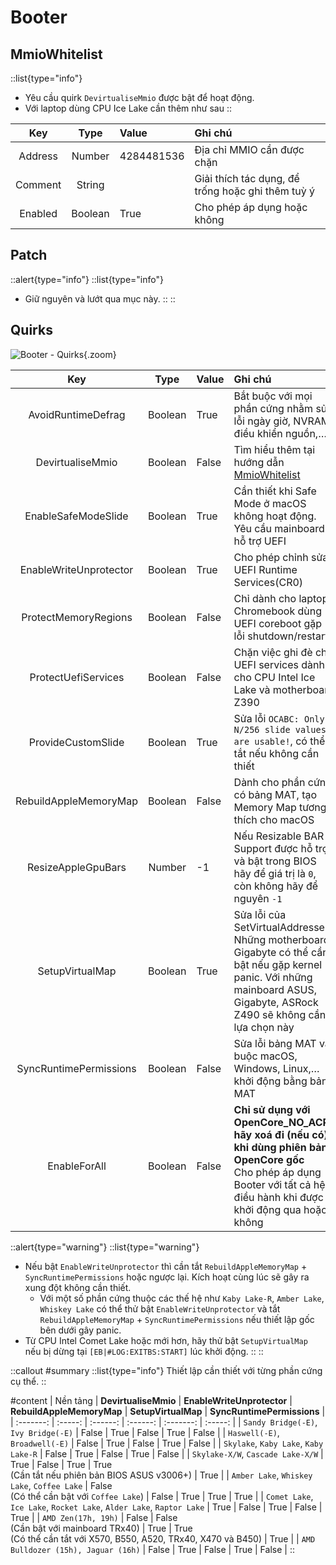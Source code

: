 # Booter

## MmioWhitelist

::list{type="info"}
- Yêu cầu quirk `DevirtualiseMmio` được bật để hoạt động.
- Với laptop dùng CPU Ice Lake cần thêm như sau
::

| Key | Type | Value | Ghi chú |
| :-: | :--: | :---- | :------ |
| Address | Number | 4284481536 | Địa chỉ MMIO cần được chặn |
| Comment | String |  | Giải thích tác dụng, để trống hoặc ghi thêm tuỳ ý |
| Enabled | Boolean | True | Cho phép áp dụng hoặc không |

## Patch

::alert{type="info"}
::list{type="info"}
- Giữ nguyên và lướt qua mục này.
::
::

## Quirks

![Booter - Quirks](https://i.imgur.com/8xjZ20h.png){.zoom}

| Key | Type | Value | Ghi chú |
| :-: | :--: | :---- | :------ |
| AvoidRuntimeDefrag | Boolean | True | Bắt buộc với mọi phần cứng nhằm sửa lỗi ngày giờ, NVRAM, điều khiển nguồn,… |
| DevirtualiseMmio | Boolean | False | Tìm hiểu thêm tại hướng dẫn [MmioWhitelist]() |
| EnableSafeModeSlide | Boolean | True | Cần thiết khi Safe Mode ở macOS không hoạt động. Yêu cầu mainboard hỗ trợ UEFI |
| EnableWriteUnprotector | Boolean | True | Cho phép chỉnh sửa UEFI Runtime Services(CR0) |
| ProtectMemoryRegions | Boolean | False | Chỉ dành cho laptop Chromebook dùng UEFI coreboot gặp lỗi shutdown/restart |
| ProtectUefiServices | Boolean | False | Chặn việc ghi đè cho UEFI services dành cho CPU Intel Ice Lake và motherboard Z390 |
| ProvideCustomSlide | Boolean | True | Sửa lỗi `OCABC: Only N/256 slide values are usable!`, có thể tắt nếu không cần thiết |
| RebuildAppleMemoryMap | Boolean | False | Dành cho phần cứng có bảng MAT, tạo Memory Map tương thích cho macOS |
| ResizeAppleGpuBars | Number | -1 | Nếu Resizable BAR Support được hỗ trợ và bật trong BIOS hãy để giá trị là `0`, còn không hãy để nguyên `-1` |
| SetupVirtualMap | Boolean | True | Sửa lỗi của SetVirtualAddresses. Những motherboard Gigabyte có thể cần bật nếu gặp kernel panic. Với những mainboard ASUS, Gigabyte, ASRock Z490 sẽ không cần lựa chọn này |
| SyncRuntimePermissions | Boolean | False | Sửa lỗi bảng MAT và buộc macOS, Windows, Linux,… khởi động bằng bảng MAT |
| EnableForAll | Boolean | False | **Chỉ sử dụng với OpenCore_NO_ACPI, hãy xoá đi (nếu có) khi dùng phiên bản OpenCore gốc** <br> Cho phép áp dụng Booter với tất cả hệ điều hành khi được khởi động qua hoặc không |

::alert{type="warning"}
::list{type="warning"}
- Nếu bật `EnableWriteUnprotector` thì cần tắt `RebuildAppleMemoryMap` + `SyncRuntimePermissions` hoặc ngược lại. Kích hoạt cùng lúc sẽ gây ra xung đột không cần thiết.
    - Với một số phần cứng thuộc các thế hệ như `Kaby Lake-R`, `Amber Lake`, `Whiskey Lake` có thể thử bật `EnableWriteUnprotector` và tắt `RebuildAppleMemoryMap` + `SyncRuntimePermissions` nếu thiết lập gốc bên dưới gây panic.
- Từ CPU Intel Comet Lake hoặc mới hơn, hãy thử bật `SetupVirtualMap` nếu bị dừng tại `[EB|#LOG:EXITBS:START]` lúc khởi động.
::
::

::callout
#summary
::list{type="info"}
Thiết lập cần thiết với từng phần cứng cụ thể.
::

#content
| Nền tảng | **DevirtualiseMmio** | **EnableWriteUnprotector** | **RebuildAppleMemoryMap** | **SetupVirtualMap** | **SyncRuntimePermissions** |
| :-------: | :-----: | :------: | :------: | :-------: | :-----: |
| `Sandy Bridge(-E)`, `Ivy Bridge(-E)` | False | True | False | True | False |
| `Haswell(-E)`, `Broadwell(-E)` | False | True | False | True | False |
| `Skylake`, `Kaby Lake`, `Kaby Lake-R` | False | True | False | True | False |
| `Skylake-X/W`, `Cascade Lake-X/W` | True | False | True | True <br> (Cần tắt nếu phiên bản BIOS ASUS v3006+) | True |
| `Amber Lake`, `Whiskey Lake`, `Coffee Lake` | False <br> (Có thể cần bật với `Coffee Lake`) | False | True | True | True |
| `Comet Lake`, `Ice Lake`, `Rocket Lake`, `Alder Lake`, `Raptor Lake` | True | False | True | False | True |
| `AMD Zen(17h, 19h)` | False | False <br> (Cần bật với mainboard TRx40) | True | True <br> (Có thể cần tắt với X570, B550, A520, TRx40, X470 và B450) | True |
| `AMD Bulldozer (15h), Jaguar (16h)` | False | True | False | True | False |
::

